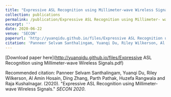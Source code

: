 ```yaml
---
title: "Expressive ASL Recognition using Millimeter-wave Wireless Signals"
collection: publications
permalink: /publication/Expressive ASL Recognition using Millimeter- wave Wireless Signals
excerpt: ''
date: 2020-06-22
venue: 'SECON'
paperurl: 'http://yuanqidu.github.io/files/Expressive ASL Recognition using Millimeter-wave Wireless Signals.pdf'
citation: 'Panneer Selvam Santhalingam, Yuanqi Du, Riley Wilkerson, Al Amin Hosain, Ding Zhang, Parth Pathak, Huzefa Rangwala and Raja Kushalnagar. (2020). &quot;Expressive ASL Recognition using Millimeter-wave Wireless Signals.pdf.&quot; <i>SECON 2020</i>.'
---
```


[Download paper here](http://yuanqidu.github.io/files/Expressive ASL Recognition using Millimeter-wave Wireless Signals.pdf)

Recommended citation: Panneer Selvam Santhalingam, Yuanqi Du, Riley Wilkerson, Al Amin Hosain, Ding Zhang, Parth Pathak, Huzefa Rangwala and Raja Kushalnagar. (2020). &quot;Expressive ASL Recognition using Millimeter-wave Wireless Signals.&quot; <i>SECON 2020</i>.
